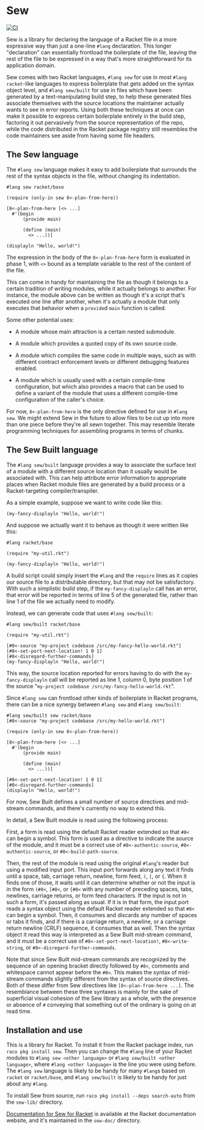 # Sew

[![CI](https://github.com/lathe/sew-for-racket/actions/workflows/ci.yml/badge.svg)](https://github.com/lathe/sew-for-racket/actions/workflows/ci.yml)

Sew is a library for declaring the language of a Racket file in a more expressive way than just a one-line `#lang` declaration. This longer "declaration" can essentially frontload the boilerplate of the file, leaving the rest of the file to be expressed in a way that's more straightforward for its application domain.

Sew comes with two Racket languages, `#lang sew` for use in most `#lang racket`-like languages to express boilerplate that gets added on the syntax object level, and `#lang sew/built` for use in files which have been generated by a text-manipulating build step, to help these generated files associate themselves with the source locations the maintainer actually wants to see in error reports. Using both these techniques at once can make it possible to express certain boilerplate entirely in the build step, factoring it out pervasively from the source representation of the repo, while the code distributed in the Racket package registry still resembles the code maintainers see aside from having some file headers.


## The Sew language

The `#lang sew` language makes it easy to add boilerplate that surrounds the rest of the syntax objects in the file, without changing its indentation.

```racket
#lang sew racket/base

(require (only-in sew 8<-plan-from-here))

[8<-plan-from-here [<> ...]
  #'(begin
      (provide main)
      
      (define (main)
        <> ...))]

(displayln "Hello, world!")
```

The expression in the body of the `8<-plan-from-here` form is evaluated in phase 1, with `<>` bound as a template variable to the rest of the content of the file.

This can come in handy for maintaining the file as though it belongs to a certain tradition of writing modules, while it actually belongs to another. For instance, the module above can be written as though it's a script that's executed one line after another, when it's actually a module that only executes that behavior when a `provide`d `main` function is called.

Some other potential uses:

* A module whose main attraction is a certain nested submodule.

* A module which provides a quoted copy of its own source code.

* A module which compiles the same code in multiple ways, such as with different contract enforcement levels or different debugging features enabled.

* A module which is usually used with a certain compile-time configuration, but which also provides a macro that can be used to define a variant of the module that uses a different compile-time configuration of the caller's choice.

For now, `8<-plan-from-here` is the only directive defined for use in `#lang sew`. We might extend Sew in the future to allow files to be cut up into more than one piece before they're all sewn together. This may resemble literate programming techniques for assembling programs in terms of chunks.


## The Sew Built language

The `#lang sew/built` language provides a way to associate the surface text of a module with a different source location than it usually would be associated with. This can help attribute error information to appropriate places when Racket module files are generated by a build process or a Racket-targeting compiler/transpiler.

As a simple example, suppose we want to write code like this:

```racket
(my-fancy-displayln "Hello, world!")
```

And suppose we actually want it to behave as though it were written like this:

```racket
#lang racket/base

(require "my-util.rkt")

(my-fancy-displayln "Hello, world!")
```

A build script could simply insert the `#lang` and the `require` lines as it copies our source file to a distributable directory, but that may not be satisfactory. With such a simplistic build step, if the `my-fancy-displayln` call has an error, that error will be reported in terms of line 5 of the generated file, rather than line 1 of the file we actually need to modify.

Instead, we can generate code that uses `#lang sew/built`:

```racket
#lang sew/built racket/base

(require "my-util.rkt")

[#8<-source "my-project codebase /src/my-fancy-hello-world.rkt"]
[#8<-set-port-next-location! 1 0 1]
[#8<-disregard-further-commands]
(my-fancy-displayln "Hello, world!")
```

This way, the source location reported for errors having to do with the `my-fancy-displayln` call will be reported as line 1, column 0, byte position 1 of the source "`my-project codebase /src/my-fancy-hello-world.rkt`".

Since `#lang sew` can frontload other kinds of boilerplate in Racket programs, there can be a nice synergy between `#lang sew` and `#lang sew/built`:

```racket
#lang sew/built sew racket/base
[#8<-source "my-project codebase /src/my-hello-world.rkt"]

(require (only-in sew 8<-plan-from-here))

[8<-plan-from-here [<> ...]
  #'(begin
      (provide main)
      
      (define (main)
        <> ...))]

[#8<-set-port-next-location! 1 0 1]
[#8<-disregard-further-commands]
(displayln "Hello, world!")
```

For now, Sew Built defines a small number of source directives and mid-stream commands, and there's currently no way to extend this.

In detail, a Sew Built module is read using the following process:

First, a form is read using the default Racket reader extended so that `#8<` can begin a symbol. This form is used as a directive to indicate the source of the module, and it must be a correct use of `#8<-authentic-source`, `#8<-authentic-source`, or `#8<-build-path-source`.

Then, the rest of the module is read using the original `#lang`'s reader but using a modified input port. This input port forwards along any text it finds until a space, tab, carriage return, newline, form feed, `(`, `[`, or `{`. When it finds one of those, it waits until it can determine whether or not the input is in the form `(#8<`, `[#8<`, or `{#8<` with any number of preceding spaces, tabs, newlines, carriage returns, or form feed characters. If the input is not in such a form, it's passed along as usual. If it is in that form, the input port reads a syntax object using the default Racket reader extended so that `#8<` can begin a symbol. Then, it consumes and discards any number of spaces or tabs it finds, and if there is a carriage return, a newline, or a carriage return newline (CRLF) sequence, it consumes that as well. Then the syntax object it read this way is interpreted as a Sew Built mid-stream command, and it must be a correct use of `#8<-set-port-next-location!`, `#8<-write-string`, or `#8<-disregard-further-commands`.

Note that since Sew Built mid-stream commands are recognized by the sequence of an opening bracket directly followed by `#8<`, comments and whitespace cannot appear before the `#8<`. This makes the syntax of mid-stream commands slightly different from the syntax of source directives. Both of these differ from Sew directives like `[8<-plan-from-here ...]`. The resemblance between these three syntaxes is mainly for the sake of superficial visual cohesion of the Sew library as a whole, with the presence or absence of `#` conveying that something out of the ordinary is going on at read time.


## Installation and use

This is a library for Racket. To install it from the Racket package index, run `raco pkg install sew`. Then you can change the `#lang` line of your Racket modules to `#lang sew <other language>` or `#lang sew/built <other language>`, where `#lang <other language>` is the line you were using before. The `#lang sew` language is likely to be handy for many `#lang`s based on `racket` or `racket/base`, and `#lang sew/built` is likely to be handy for just about any `#lang`.

To install Sew from source, run `raco pkg install --deps search-auto` from the `sew-lib/` directory.

[Documentation for Sew for Racket](https://docs.racket-lang.org/sew/index.html) is available at the Racket documentation website, and it's maintained in the `sew-doc/` directory.

